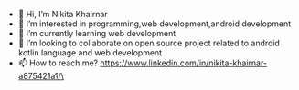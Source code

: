 - 👋 Hi, I’m Nikita Khairnar
- 👀 I’m interested in programming,web development,android development
- 🌱 I’m currently learning web development 
- 💞️ I’m looking to collaborate on open source project related to android kotlin language and web development
- 📫 How to reach me?   https://www.linkedin.com/in/nikita-khairnar-a875421a1/\

<!---
Nikitakhairnar/Nikitakhairnar is a ✨ special ✨ repository because its `README.md` (this file) appears on your GitHub profile.
You can click the Preview link to take a look at your changes.
--->
